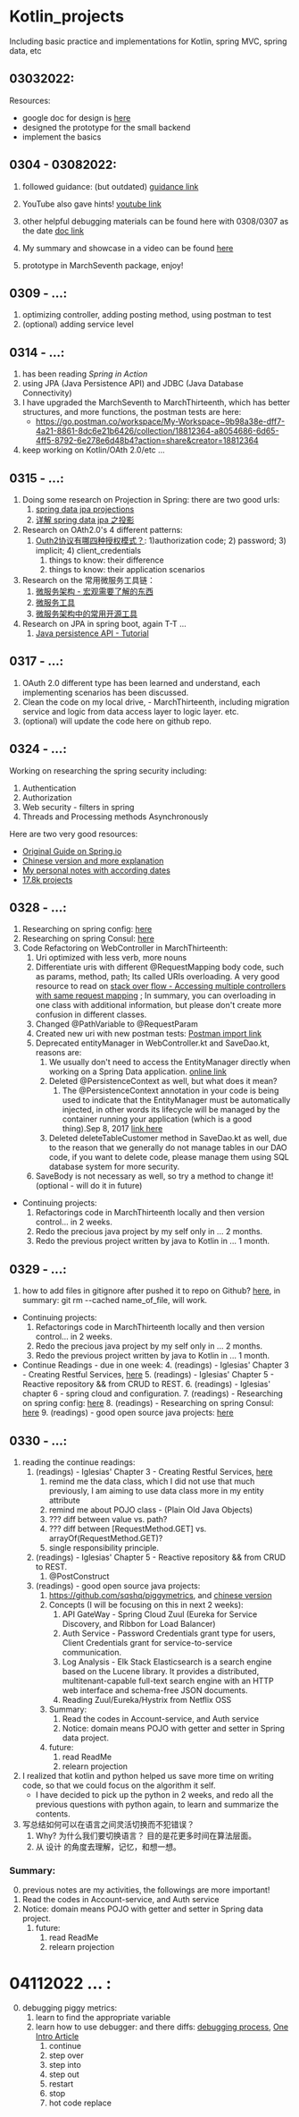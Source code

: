 # Kotlin_projects
Including basic practice and implementations for Kotlin, spring MVC, spring data, etc

## 03032022: 
Resources: 
- google doc for design is [here](https://docs.google.com/document/d/1ieBGVTwmUyke1EScc_R843HqBAQszUCoJqMopxeKQtE/edit?usp=sharing)
- designed the prototype for the small backend
- implement the basics


## 0304 - 03082022:
1. followed guidance: (but outdated) [guidance link](https://kotlination.com/kotlin-spring-jpa-postgresql-spring-boot-example/)

2. YouTube also gave hints! [youtube link](https://www.youtube.com/watch?v=OX40aNnR74U&t=131s)

3. other helpful debugging materials can be found here with 0308/0307 as the date [doc link](https://docs.google.com/document/d/176FhO8TLhA75-_DzcyMtiAMICzVlVHp3zYnUq_CJIBQ/edit?usp=sharing)
4. My summary and showcase in a video can be found [here](https://youtu.be/F3sz-AU1q-I)
5. prototype in MarchSeventh package, enjoy!


## 0309 - ...: 
1. optimizing controller, adding posting method, using postman to test
2. (optional) adding service level

## 0314 - ...: 
1. has been reading _Spring in Action_
2. using JPA (Java Persistence API) and JDBC (Java Database Connectivity)
3. I have upgraded the MarchSeventh to MarchThirteenth, which has better structures, and more functions, the postman tests are here:
   - https://go.postman.co/workspace/My-Workspace~9b98a38e-dff7-4a21-8861-8dc6e21b6426/collection/18812364-a8054686-6d65-4ff5-8792-6e278e6d48b4?action=share&creator=18812364
4. keep working on Kotlin/OAth 2.0/etc ...

## 0315 - ...: 
1. Doing some research on Projection in Spring: there are two good urls: 
   1. [spring data jpa projections](https://www.baeldung.com/spring-data-jpa-projections)
   2. [详解 spring data jpa 之投影](https://m.yisu.com/zixun/215930.html)
2. Research on OAth2.0's 4 different patterns: 
   1. [Outh2协议有哪四种授权模式？](https://blog.csdn.net/qq_45076180/article/details/117364161): 1)authorization code; 2) password; 3) implicit; 4) client_credentials
      1. things to know: their difference
      2. things to know: their application scenarios
3. Research on the 常用微服务工具链： 
   1. [微服务架构 - 宏观需要了解的东西](https://www.zhihu.com/question/24013141)
   2. [微服务工具](https://www.infoq.cn/article/jdfmjp6cwppvogu4heww)
   3. [微服务架构中的常用开源工具](https://www.jianshu.com/p/64ecd80536a2)
4. Research on JPA in spring boot, again T-T ...
   1. [Java persistence API - Tutorial](https://www.vogella.com/tutorials/JavaPersistenceAPI/article.html#:~:text=JPA%20permits%20the%20developer%20to,is%20defined%20via%20persistence%20metadata.)

## 0317 - ...:
   1. OAuth 2.0 different type has been learned and understand, each implementing scenarios has been discussed. 
   2. Clean the code on my local drive, - MarchThirteenth, including migration service and logic from data access layer to logic layer. etc. 
   3. (optional) will update the code here on github repo. 

## 0324 - ...:
Working on researching the spring security including:

   1. Authentication
   2. Authorization
   3. Web security - filters in spring
   4. Threads and Processing methods Asynchronously 

Here are two very good resources:
- [Original Guide on Spring.io](https://spring.io/guides/topicals/spring-security-architecture)
- [Chinese version and more explanation](https://blog.csdn.net/chuixue24/article/details/89382434)
- [My personal notes with according dates](https://docs.google.com/document/d/176FhO8TLhA75-_DzcyMtiAMICzVlVHp3zYnUq_CJIBQ/edit#)
- [17.8k projects](https://github.com/elunez/eladmin)

## 0328 - ...:
1. Researching on spring config: [here](https://spring.io/projects/spring-cloud-config)
2. Researching on spring Consul: [here](https://spring.io/projects/spring-cloud-consul)
3. Code Refactoring on WebController in MarchThirteenth: 
   1. Uri optimized with less verb, more nouns
   2. Differentiate uris with different @RequestMapping body code, such as params, method, path; Its called URIs overloading. 
   A very good resource to read on [stack over flow - Accessing multiple controllers with same request mapping](https://stackoverflow.com/questions/34587254/accessing-multiple-controllers-with-same-request-mapping#:~:text=Unfortunately%2C%20this%20is%20not%20possible,request%20should%20be%20mapped%20to.)
   ; In summary, you can overloading in one class with additional information, but please don't create more confusion in different classes. 
   3. Changed @PathVariable to @RequestParam
   4. Created new uri with new postman tests: [Postman import link](https://go.postman.co/workspace/My-Workspace~9b98a38e-dff7-4a21-8861-8dc6e21b6426/collection/18812364-499335b9-bf43-45a3-90a5-724b93edc103?action=share&creator=18812364)
   5. Deprecated entityManager in WebController.kt and SaveDao.kt, reasons are: 
      1. We usually don't need to access the EntityManager directly when working on a Spring Data application. [online link](https://www.baeldung.com/spring-data-entitymanager)
      2. Deleted @PersistenceContext as well, but what does it mean?
         1. The @PersistenceContext annotation in your code is being used to indicate that the EntityManager must be automatically injected, in other words its lifecycle will be managed by the container running your application (which is a good thing).Sep 8, 2017
         [link here](https://stackoverflow.com/questions/46114254/spring-boot-persistence-context-annotation#:~:text=The%20%40PersistenceContext%20annotation%20in%20your,which%20is%20a%20good%20thing)
      3. Deleted deleteTableCustomer method in SaveDao.kt as well, due to the reason that we generally do not manage tables in our DAO code, 
      if you want to delete code, please manage them using SQL database system for more security.
   6. SaveBody is not necessary as well, so try a method to change it! (optional - will do it in future)
- Continuing projects: 
  1. Refactorings code in MarchThirteenth locally and then version control... in 2 weeks. 
  2. Redo the precious java project by my self only in ... 2 months.
  3. Redo the previous project written by java to Kotlin in ... 1 month.

## 0329 - ...:
1. how to add files in gitignore after pushed it to repo on Github? [here](https://stackoverflow.com/questions/4308610/how-to-ignore-certain-files-in-git), in summary: git rm --cached name_of_file, will work.

- Continuing projects:
   1. Refactorings code in MarchThirteenth locally and then version control... in 2 weeks.
   2. Redo the precious java project by my self only in ... 2 months.
   3. Redo the previous project written by java to Kotlin in ... 1 month.
- Continue Readings - due in one week: 
   4. (readings) - Iglesias' Chapter 3 - Creating Restful Services, [here](file:///C:/Users/Jacky/OneDrive/Desktop/02272022%20-%20%E4%BA%BA%E7%94%9F%E6%88%90%E9%95%BF/Backend%20books/Hands-On%20Microservices%20with%20Kotlin%20Build%20reactive%20and%20cloud-native%20microservices%20with%20Kotlin%20using%20Spring%205%20and%20Spring%20Boot...%20(Juan%20Antonio%20Medina%20Iglesias)%20(z-lib.org).pdf)
   5. (readings) - Iglesias' Chapter 5 - Reactive repository && from CRUD to REST.
   6. (readings) - Iglesias' chapter 6 - spring cloud and configuration.
   7. (readings) - Researching on spring config: [here](https://spring.io/projects/spring-cloud-config)
   8. (readings) - Researching on spring Consul: [here](https://spring.io/projects/spring-cloud-consul)
   9. (readings) - good open source java projects: [here](https://github.com/sqshq/piggymetrics)


## 0330 - ...: 
1. reading the continue readings:
   1. (readings) - Iglesias' Chapter 3 - Creating Restful Services, [here](file:///C:/Users/Jacky/OneDrive/Desktop/02272022%20-%20%E4%BA%BA%E7%94%9F%E6%88%90%E9%95%BF/Backend%20books/Hands-On%20Microservices%20with%20Kotlin%20Build%20reactive%20and%20cloud-native%20microservices%20with%20Kotlin%20using%20Spring%205%20and%20Spring%20Boot...%20(Juan%20Antonio%20Medina%20Iglesias)%20(z-lib.org).pdf)
      1. remind me the data class, which I did not use that much previously, I am aiming to use data class more in my entity
            attribute
      2. remind me about POJO class - (Plain Old Java Objects)
      3. ??? diff between value vs. path? 
      4. ??? diff between [RequestMethod.GET] vs. arrayOf(RequestMethod.GET)?
      5. single responsibility principle. 
   2. (readings) - Iglesias' Chapter 5 - Reactive repository && from CRUD to REST.
      1. @PostConstruct
   3. (readings) - good open source java projects: 
      1. https://github.com/sqshq/piggymetrics, and [chinese version](https://github.com/spring2go/piggymetrics)
      2. Concepts (I will be focusing on this in next 2 weeks):
         1. API GateWay - Spring Cloud Zuul (Eureka for Service Discovery, and Ribbon for Load Balancer)
         2. Auth Service - Password Credentials grant type for users, Client Credentials grant for service-to-service communication.
         3. Log Analysis - Elk Stack Elasticsearch is a search engine based on the Lucene library. It provides a distributed, multitenant-capable full-text search engine with an HTTP web interface and schema-free JSON documents.
         4. Reading Zuul/Eureka/Hystrix from Netflix OSS
      3. Summary: 
         1. Read the codes in Account-service, and Auth service
         2. Notice: domain means POJO with getter and setter in Spring data project. 
      4. future: 
         1. read ReadMe 
         2. relearn projection
2. I realized that kotlin and python helped us save more time on writing code, so that we could focus on the algorithm it self. 
   - I have decided to pick up the python in 2 weeks, and redo all the previous questions with python again, to learn and 
   summarize the contents. 
3. 写总结如何可以在语言之间灵活切换而不犯错误？
   1. Why? 为什么我们要切换语言？ 目的是花更多时间在算法层面。
   2. 从 设计 的角度去理解，记忆，和想一想。

### Summary: 
0. previous notes are my activities, the followings are more important!
1. Read the codes in Account-service, and Auth service
2. Notice: domain means POJO with getter and setter in Spring data project.
   1. future:
       1. read ReadMe
       2. relearn projection

# 04112022 ... : 
0. debugging piggy metrics: 
   1. learn to find the appropriate variable
   2. learn how to use debugger: and there diffs: [debugging process](https://code.visualstudio.com/docs/editor/debugging), 
   [One Intro Article](https://pawelgrzybek.com/continue-step-over-step-into-and-step-out-actions-in-visual-studio-code-debugger-explained/)
      1. continue
      2. step over
      3. step into 
      4. step out
      5. restart
      6. stop
      7. hot code replace
   
